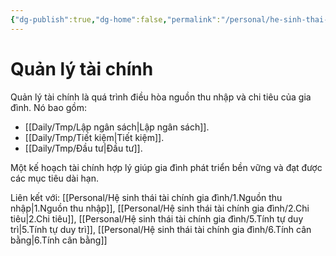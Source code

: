 ```yaml
---
{"dg-publish":true,"dg-home":false,"permalink":"/personal/he-sinh-thai-tai-chinh-gia-dinh/3-quan-ly-tai-chinh/","dgPassFrontmatter":true,"noteIcon":"","updated":"2025-01-14T22:28:23.983+07:00"}
---
```


# Quản lý tài chính

Quản lý tài chính là quá trình điều hòa nguồn thu nhập và chi tiêu của gia đình. Nó bao gồm:

- [[Daily/Tmp/Lập ngân sách\|Lập ngân sách]].
- [[Daily/Tmp/Tiết kiệm\|Tiết kiệm]].
- [[Daily/Tmp/Đầu tư\|Đầu tư]].

Một kế hoạch tài chính hợp lý giúp gia đình phát triển bền vững và đạt được các mục tiêu dài hạn.

Liên kết với: [[Personal/Hệ sinh thái tài chính gia đình/1.Nguồn thu nhập\|1.Nguồn thu nhập]], [[Personal/Hệ sinh thái tài chính gia đình/2.Chi tiêu\|2.Chi tiêu]], [[Personal/Hệ sinh thái tài chính gia đình/5.Tính tự duy trì\|5.Tính tự duy trì]], [[Personal/Hệ sinh thái tài chính gia đình/6.Tính cân bằng\|6.Tính cân bằng]]